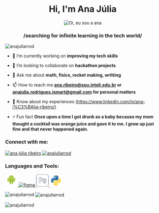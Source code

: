 <h1 align="center">Hi, I'm Ana Júlia</h1>

<p align="center">
  <img src="https://github.com/anajuliarrod.gif" alt="Oi, eu sou a ana">
</p>

<h3 align="center">/searching for infinite learning in the tech world/</h3>

<p align="left"> <img src="https://komarev.com/ghpvc/?username=anajuliarrod&label=Profile%20views&color=0e75b6&style=flat" alt="anajuliarrod" /> </p>

- 🔭 I’m currently working on **improving my tech skills**

- 👯 I’m looking to collaborate on **hackathon projects**

- 💬 Ask me about **math, fisics, rocket making, writting**

- 📫 How to reach me **ana.ribeiro@sou.inteli.edu.br or anajulia.rodrigues.ismart@gmail.com for personal matters**

- 📄 Know about my experiences [(https://www.linkedin.com/in/ana-j%C3%BAlia-ribeiro/)]()

- ⚡ Fun fact **Once upon a time I got drunk as a baby because my mom thought a cocktail was orange juice and gave it to me. I grow up just fine and that never happened again.**
 
<h3 align="left">Connect with me:</h3>
<p align="left">
<a href="https://linkedin.com/in/ana júlia ribeiro" target="blank"><img align="center" src="https://raw.githubusercontent.com/rahuldkjain/github-profile-readme-generator/master/src/images/icons/Social/linked-in-alt.svg" alt="ana júlia ribeiro" height="30" width="40" /></a>
<a href="https://instagram.com/anajuliarrod" target="blank"><img align="center" src="https://raw.githubusercontent.com/rahuldkjain/github-profile-readme-generator/master/src/images/icons/Social/instagram.svg" alt="anajuliarrod" height="30" width="40" /></a>
</p>

<h3 align="left">Languages and Tools:</h3>
<p align="left"> <a href="https://developer.android.com" target="_blank" rel="noreferrer"> <img src="https://raw.githubusercontent.com/devicons/devicon/master/icons/android/android-original-wordmark.svg" alt="android" width="40" height="40"/> </a> <a href="https://www.figma.com/" target="_blank" rel="noreferrer"> <img src="https://www.vectorlogo.zone/logos/figma/figma-icon.svg" alt="figma" width="40" height="40"/> </a> <a href="https://www.photoshop.com/en" target="_blank" rel="noreferrer"> <img src="https://raw.githubusercontent.com/devicons/devicon/master/icons/photoshop/photoshop-line.svg" alt="photoshop" width="40" height="40"/> </a> <a href="https://www.python.org" target="_blank" rel="noreferrer"> <img src="https://raw.githubusercontent.com/devicons/devicon/master/icons/python/python-original.svg" alt="python" width="40" height="40"/> </a> </p>

<p><img align="left" src="https://github-readme-stats.vercel.app/api/top-langs?username=anajuliarrod&show_icons=true&locale=en&layout=compact" alt="anajuliarrod" /></p>

<p>&nbsp;<img align="center" src="https://github-readme-stats.vercel.app/api?username=anajuliarrod&show_icons=true&locale=en" alt="anajuliarrod" /></p>

<p><img align="center" src="https://github-readme-streak-stats.herokuapp.com/?user=anajuliarrod&" alt="anajuliarrod" /></p>

<!--
<p align="left"> <a href="https://github.com/ryo-ma/github-profile-trophy"><img 
- 🔭 I’m currently working on **my github profile**
<p><img align="left" src="https://github-readme-stats.vercel.app/api/top-langs?username=anajuliarrod&show_icons=true&locale=en&layout=compact" alt="anajuliarrod" /></p>
**anajuliarrod/anajuliarrod** is a ✨ _special_ ✨ repository because its `README.md` (this file) appears on your GitHub profile.

Here are some ideas to get you started:

- 🔭 I’m currently working on ...
- 🌱 I’m currently learning ...
- 👯 I’m looking to collaborate on ...
- 🤔 I’m looking for help with ...
- 💬 Ask me about ...
- 📫 How to reach me: ...
- 😄 Pronouns: ...
- ⚡ Fun fact: ...
-->
